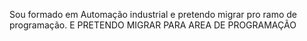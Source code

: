 Sou formado em Automação industrial e pretendo migrar pro ramo de programação. E PRETENDO MIGRAR PARA AREA DE PROGRAMAÇÃO